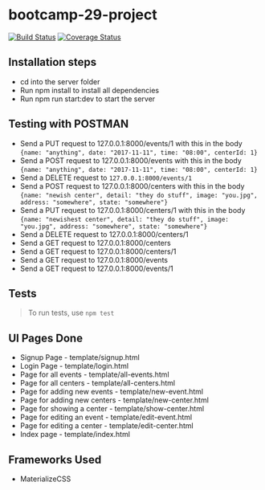 # bootcamp-29-project
[![Build Status](https://travis-ci.org/robocopkaka/bootcamp-29-project.svg?branch=setup-travis)](https://travis-ci.org/robocopkaka/bootcamp-29-project)  [![Coverage Status](https://coveralls.io/repos/github/robocopkaka/bootcamp-29-project/badge.svg)](https://coveralls.io/github/robocopkaka/bootcamp-29-project)

## Installation steps
* cd into the server folder
* Run npm install to install all dependencies
* Run npm run start:dev to start the server

## Testing with POSTMAN
* Send a PUT request to 127.0.0.1:8000/events/1 with this in the body `{name: "anything", date: "2017-11-11", time: "08:00", centerId: 1}`
* Send a POST request to 127.0.0.1:8000/events with this in the body `{name: "anything", date: "2017-11-11", time: "08:00", centerId: 1}`
* Send a DELETE request to `127.0.0.1:8000/events/1`
* Send a POST request to 127.0.0.1:8000/centers with this in the body `{name: "newish center", detail: "they do stuff", image: "you.jpg", address: "somewhere", state: "somewhere"}`
* Send a PUT request to 127.0.0.1:8000/centers/1 with this in the body `{name: "newishest center", detail: "they do stuff", image: "you.jpg", address: "somewhere", state: "somewhere"}`
* Send a DELETE request to 127.0.0.1:8000/centers/1
* Send a GET request to 127.0.0.1:8000/centers
* Send a GET request to 127.0.0.1:8000/centers/1
* Send a GET request to 127.0.0.1:8000/events
* Send a GET request to 127.0.0.1:8000/events/1

## Tests
> To run tests, use `npm test`

## UI Pages Done
+ Signup Page - template/signup.html
+ Login Page - template/login.html
+ Page for all events - template/all-events.html
+ Page for all centers - template/all-centers.html
+ Page for adding new events - template/new-event.html
+ Page for adding new centers - template/new-center.html
+ Page for showing a center - template/show-center.html
+ Page for editing an event - template/edit-event.html
+ Page for editing a center - template/edit-center.html
+ Index page - template/index.html

## Frameworks Used
+ MaterializeCSS
